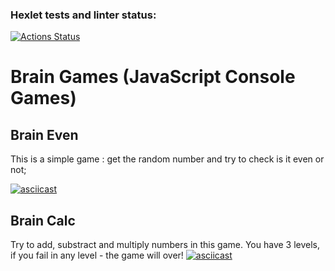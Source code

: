 ### Hexlet tests and linter status:
[![Actions Status](https://github.com/pavel-pj/backend-project-44/actions/workflows/hexlet-check.yml/badge.svg)](https://github.com/pavel-pj/backend-project-44/actions)


# Brain Games (JavaScript Console Games)

## Brain Even 
This is a simple game : get the random number and try to check is it even or not;

[![asciicast](https://asciinema.org/a/703549.svg)](https://asciinema.org/a/703549)

## Brain Calc
Try to add, substract and multiply numbers in this game. You have 3 levels, if you fail in any level - the game will over! 
[![asciicast](https://asciinema.org/a/703549.svg)](https://asciinema.org/a/703549)
 
